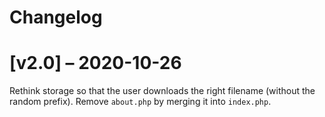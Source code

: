 # Changelog

# [v2.0] – 2020-10-26

Rethink storage so that the user downloads the right filename (without the random prefix).
Remove `about.php` by merging it into `index.php`.
